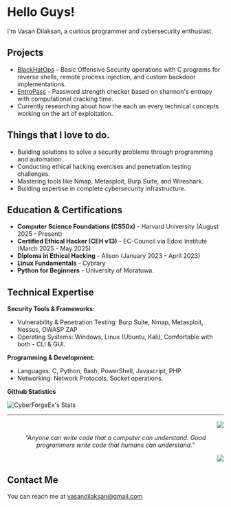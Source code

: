 # Hello Guys!
I'm Vasan Dilaksan, a curious programmer and cybersecurity enthusiast.

## Projects
* [BlackHatOps](https://github.com/CyberForgeEx/BlackHatOps) – Basic Offensive Security operations with C programs for reverse shells, remote process injection, and custom backdoor implementations.
* [EntroPass](https://github.com/CyberForgeEx/EntroPass) - Password strength checker based on shannon's entropy with computational cracking time.
*  Currently researching about how the each an every technical concepts working on the art of exploitation. 

## Things that I love to do.
* Building solutions to solve a security problems through programming and automation.
* Conducting ethical hacking exercises and penetration testing challenges.
* Mastering tools like Nmap, Metasploit, Burp Suite, and Wireshark.
* Building expertise in complete cybersecurity infrastructure.

## Education & Certifications
* **Computer Science Foundations (CS50x)** - Harvard University (August 2025 - Present)
* **Certified Ethical Hacker (CEH v13)** - EC-Council via Edoxi Institute (March 2025 - May 2025)
* **Diploma in Ethical Hacking** - Alison (January 2023 - April 2023)
* **Linux Fundamentals** - Cybrary
* **Python for Beginners** - University of Moratuwa.

## Technical Expertise
**Security Tools & Frameworks:**
* Vulnerability & Penetration Testing: Burp Suite, Nmap, Metasploit, Nessus, OWASP ZAP
* Operating Systems: Windows, Linux (Ubuntu, Kali), Comfortable with both - CLI & GUI.

**Programming & Development:**
* Languages: C, Python, Bash, PowerShell, Javascript, PHP
* Networking: Network Protocols, Socket operations.

**Github Statistics**
</br>

![CyberForgeEx's Stats](https://github-readme-stats.vercel.app/api?username=CyberForgeEx&theme=tokyonight&show_icons=true&hide_border=false&count_private=true)

---

<p align="right">
  <img src= "https://github-profile-trophy.vercel.app/?username=CyberForgeEx&row=1&column=6&theme=aura&no-frame=true&margin-w=5&title=Commits,MultiLanguage,Repositories,Stars,Experience,PullRequest"/>
</p>

<p align="center">
  <em>"Anyone can write code that a computer can understand. Good programmers write code that humans can understand."</em>
</p>

<p align="right">
    <img src ="https://komarev.com/ghpvc/?username=CyberForgeEx&label=Profile+Views&color=blueviolet"/>
</p>
  
## Contact Me
You can reach me at <vasandilaksan@gmail.com>
